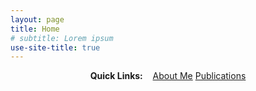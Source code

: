```yaml
---
layout: page
title: Home
# subtitle: Lorem ipsum
use-site-title: true
---
```


<div style="text-align:center">
<strong>Quick Links:</strong> &nbsp;&nbsp; 
<a href="https://francisbrochu.github.io/aboutme/" role="button" class="btn btn-primary">About Me</a> 
<a href="https://francisbrochu.github.io/publications/" role="button" class="btn btn-primary">Publications</a> 
</div>
